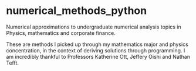 # numerical_methods_python
Numerical approximations to undergraduate numerical analysis topics in Physics, mathematics and corporate finance.

These are methods I picked up through my mathematics major and physics concentration, in the context of deriving solutions through programming.
I am incredibly thankful to Professors Katherine Ott, Jeffery Oishi and Nathan Tefft.
